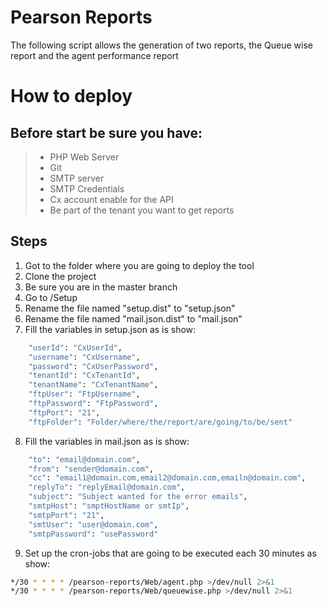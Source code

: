 # Pearson Reports
The following script allows the generation of two reports, the Queue wise report and the agent performance report
# How to deploy
## Before start be sure you have: 
> - PHP Web Server
> - Git
> - SMTP server
> - SMTP Credentials
> - Cx account enable for the API
> - Be part of the tenant you want to get reports
## Steps
 1. Got to the folder where you are going to deploy the tool
 2. Clone the project
 3. Be sure you are in the master branch
 4. Go to /Setup
 5. Rename the file named "setup.dist" to "setup.json"
 6. Rename the file named "mail.json.dist" to "mail.json"
 7. Fill the variables in setup.json as is show:
```sh
    "userId": "CxUserId",
    "username": "CxUsername",
    "password": "CxUserPassword",
    "tenantId": "CxTenantId",
    "tenantName": "CxTenantName",    
    "ftpUser": "FtpUsername",    
    "ftpPassword": "FtpPassword",    
    "ftpPort": "21",    
    "ftpFolder": "Folder/where/the/report/are/going/to/be/sent"  
```
 8. Fill the variables in mail.json as is show:
```sh
    "to": "email@domain.com",
    "from": "sender@domain.com",
    "cc": "email1@domain.com,email2@domain.com,emailn@domain.com",
    "replyTo": "replyEmail@domain.com",
    "subject": "Subject wanted for the error emails",
    "smtpHost": "smptHostName or smtIp",
    "smtpPort": "21",
    "smtUser": "user@domain.com",
    "smtpPassword": "usePassword"
```
 9. Set up the cron-jobs that are going to be executed each 30 minutes as show:
```sh
*/30 * * * * /pearson-reports/Web/agent.php >/dev/null 2>&1
*/30 * * * * /pearson-reports/Web/queuewise.php >/dev/null 2>&1
```